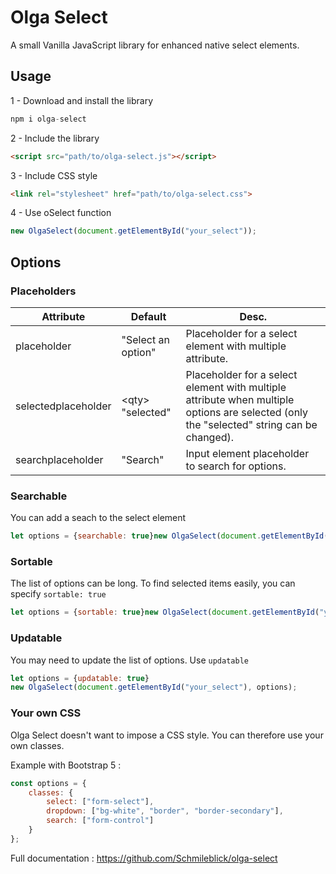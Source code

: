 # Olga Select

A small Vanilla JavaScript library for enhanced native select elements.

## Usage

1 - Download and install the library

```js
npm i olga-select
```

2 - Include the library

```html
<script src="path/to/olga-select.js"></script>
```

3 - Include CSS style

```html
<link rel="stylesheet" href="path/to/olga-select.css">
```

4 - Use oSelect function

```js
new OlgaSelect(document.getElementById("your_select"));
```

## Options

### Placeholders

| Attribute           | Default                | Desc.                                                                                                                                    |
|---------------------|------------------------|------------------------------------------------------------------------------------------------------------------------------------------|
| placeholder         | "Select an option"     | Placeholder for a select element with multiple attribute.                                                                                |
| selectedplaceholder | &lt;qty&gt; "selected" | Placeholder for a select element with multiple attribute when multiple options are selected (only the "selected" string can be changed). |
| searchplaceholder   | "Search"               | Input element placeholder to search for options.                                                                                         |

### Searchable

You can add a seach to the select element

```js
let options = {searchable: true}new OlgaSelect(document.getElementById("your_select"), options);
```

### Sortable

The list of options can be long. To find selected items easily, you can specify `sortable: true`

```js
let options = {sortable: true}new OlgaSelect(document.getElementById("your_select"), options);
```

### Updatable

You may need to update the list of options. Use `updatable`

```js
let options = {updatable: true}
new OlgaSelect(document.getElementById("your_select"), options);
```

### Your own CSS

Olga Select doesn't want to impose a CSS style. You can therefore use your own classes.

Example with Bootstrap 5 :

```js
const options = {
    classes: {
        select: ["form-select"],
        dropdown: ["bg-white", "border", "border-secondary"],
        search: ["form-control"]
    }
};
```

Full documentation : https://github.com/Schmileblick/olga-select